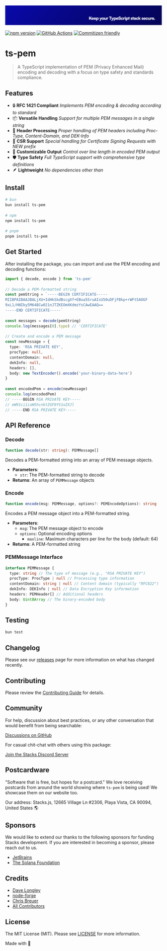 <p align="center"><img src="../../.github/art/cover.jpg" alt="Social Card of this repo"></p>

[![npm version][npm-version-src]][npm-version-href]
[![GitHub Actions][github-actions-src]][github-actions-href]
[![Commitizen friendly](https://img.shields.io/badge/commitizen-friendly-brightgreen.svg)](http://commitizen.github.io/cz-cli/)
<!-- [![npm downloads][npm-downloads-src]][npm-downloads-href] -->
<!-- [![Codecov][codecov-src]][codecov-href] -->

# ts-pem

> A TypeScript implementation of PEM (Privacy Enhanced Mail) encoding and decoding with a focus on type safety and standards compliance.

## Features

- 🔒 **RFC 1421 Compliant** _Implements PEM encoding & decoding according to standard_
- 📦 **Versatile Handling** _Support for multiple PEM messages in a single string_
- 🔄 **Header Processing** _Proper handling of PEM headers including Proc-Type, Content-Domain, and DEK-Info_
- 🧩 **CSR Support** _Special handling for Certificate Signing Requests with NEW prefix_
- 🔧 **Customizable Output** _Control over line length in encoded PEM output_
- 🛡️ **Type Safety** _Full TypeScript support with comprehensive type definitions_
- 🪶 **Lightweight** _No dependencies other than_

## Install

```bash
# bun
bun install ts-pem

# npm
npm install ts-pem

# pnpm
pnpm install ts-pem
```

## Get Started

After installing the package, you can import and use the PEM encoding and decoding functions:

```ts
import { decode, encode } from 'ts-pem'

// Decode a PEM-formatted string
const pemString = `-----BEGIN CERTIFICATE-----
MIIBPAIBAAJBALjXU+IdHkSkdBscgXf+EBoa55ruAIsU50uDFjFBkp+rWFt5AOGF
9xL1/HNIby5M64BCw021nJTZKEOmXKdmzYsCAwEAAQ==
-----END CERTIFICATE-----`

const messages = decode(pemString)
console.log(messages[0].type) // 'CERTIFICATE'

// Create and encode a PEM message
const newMessage = {
  type: 'RSA PRIVATE KEY',
  procType: null,
  contentDomain: null,
  dekInfo: null,
  headers: [],
  body: new TextEncoder().encode('your-binary-data-here')
}

const encodedPem = encode(newMessage)
console.log(encodedPem)
// -----BEGIN RSA PRIVATE KEY-----
// eW91ci1iaW5hcnktZGF0YS1oZXJl
// -----END RSA PRIVATE KEY-----
```

## API Reference

### Decode

```ts
function decode(str: string): PEMMessage[]
```

Decodes a PEM-formatted string into an array of PEM message objects.

- **Parameters**:
  - `str`: The PEM-formatted string to decode
- **Returns**: An array of `PEMMessage` objects

### Encode

```ts
function encode(msg: PEMMessage, options?: PEMEncodeOptions): string
```

Encodes a PEM message object into a PEM-formatted string.

- **Parameters**:
  - `msg`: The PEM message object to encode
  - `options`: Optional encoding options
    - `maxline`: Maximum characters per line for the body (default: 64)
- **Returns**: A PEM-formatted string

### PEMMessage Interface

```ts
interface PEMMessage {
  type: string // The type of message (e.g., "RSA PRIVATE KEY")
  procType: ProcType | null // Processing type information
  contentDomain: string | null // Content domain (typically "RFC822")
  dekInfo: DEKInfo | null // Data Encryption Key information
  headers: PEMHeader[] // Additional headers
  body: Uint8Array // The binary-encoded body
}
```

## Testing

```bash
bun test
```

## Changelog

Please see our [releases](https://github.com/stacksjs/ts-pem/releases) page for more information on what has changed recently.

## Contributing

Please review the [Contributing Guide](https://github.com/stacksjs/contributing) for details.

## Community

For help, discussion about best practices, or any other conversation that would benefit from being searchable:

[Discussions on GitHub](https://github.com/stacksjs/stacks/discussions)

For casual chit-chat with others using this package:

[Join the Stacks Discord Server](https://discord.gg/stacksjs)

## Postcardware

"Software that is free, but hopes for a postcard." We love receiving postcards from around the world showing where `ts-pem` is being used! We showcase them on our website too.

Our address: Stacks.js, 12665 Village Ln #2306, Playa Vista, CA 90094, United States 🌎

## Sponsors

We would like to extend our thanks to the following sponsors for funding Stacks development. If you are interested in becoming a sponsor, please reach out to us.

- [JetBrains](https://www.jetbrains.com/)
- [The Solana Foundation](https://solana.com/)

## Credits

- [Dave Longley](https://github.com/dlongley)
- [node-forge](https://github.com/digitalbazaar/forge)
- [Chris Breuer](https://github.com/chrisbbreuer)
- [All Contributors](../../contributors)

## License

The MIT License (MIT). Please see [LICENSE](https://github.com/stacksjs/stacks/tree/main/LICENSE.md) for more information.

Made with 💙

<!-- Badges -->
[npm-version-src]: https://img.shields.io/npm/v/@stacksjs/ts-pem?style=flat-square
[npm-version-href]: https://npmjs.com/package/@stacksjs/ts-pem
[github-actions-src]: https://img.shields.io/github/actions/workflow/status/stacksjs/ts-pem/ci.yml?style=flat-square&branch=main
[github-actions-href]: https://github.com/stacksjs/ts-pem/actions?query=workflow%3Aci

<!-- [codecov-src]: https://img.shields.io/codecov/c/gh/stacksjs/ts-pem/main?style=flat-square
[codecov-href]: https://codecov.io/gh/stacksjs/ts-pem -->
